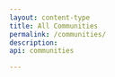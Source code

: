 ```yaml
---
layout: content-type
title: All Communities
permalink: /communities/
description:
api: communities

---
```


